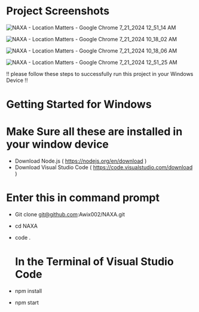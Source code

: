# Project Screenshots

![NAXA - Location Matters - Google Chrome 7_21_2024 12_51_14 AM](https://github.com/user-attachments/assets/f31ad2cc-e1a5-4a67-9ca5-997d45d9f483)

![NAXA - Location Matters - Google Chrome 7_21_2024 10_18_02 AM](https://github.com/user-attachments/assets/9e27a126-cc3d-4c78-9da5-5edb52b22fb4)

![NAXA - Location Matters - Google Chrome 7_21_2024 10_18_06 AM](https://github.com/user-attachments/assets/d041d6c9-6c60-449d-a976-fb51b80f5c05)

![NAXA - Location Matters - Google Chrome 7_21_2024 12_51_25 AM](https://github.com/user-attachments/assets/aab3a2e1-e881-44a8-be26-653e286e93fe)

!! please follow these steps to successfully run this project in your Windows Device !!

# Getting Started for Windows
# Make Sure all these are installed in your window device
- Download Node.js ( https://nodejs.org/en/download )
- Download Visual Studio Code ( https://code.visualstudio.com/download )

# Enter this in command prompt
- Git clone git@github.com:Awix002/NAXA.git
- cd NAXA
- code .

  # In the Terminal of Visual Studio Code
- npm install
- npm start
